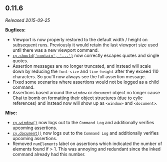 ## 0.11.6

_Released 2015-09-25_

**Bugfixes:**

- Viewport is now properly restored to the default width / height on subsequent
  runs. Previously it would retain the last viewport size used until there was a
  new viewport command.
- [`cy.should('contain', '...')`](/api/commands/should) now correctly escapes
  quotes and single quotes.
- Assertion messages are no longer truncated, and instead will scale down by
  reducing the `font-size` and `line-height` after they exceed 110 characters.
  So you'll now always see the full assertion message.
- Fixed some scenarios where assertions would not be logged as a child command.
- Assertions based around the `window` or `document` object no longer cause Chai
  to bomb on formatting their object structures (due to cylic references) and
  instead now will show up as `<window>` and `<document>`.

**Misc:**

- [`cy.window()`](/api/commands/window) now logs out to the `Command Log` and
  additionally verifies upcoming assertions.
- [`cy.document()`](/api/commands/document) now logs out to the `Command Log`
  and additionally verifies upcoming assertions.
- Removed `numElements` label on assertions which indicated the number of
  elements found if > 1. This was annoying and redundant since the inked command
  already had this number.
